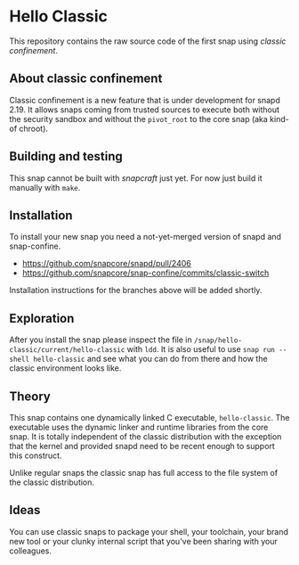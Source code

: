 # Hello Classic

This repository contains the raw source code of the first snap using *classic confinement*.

## About classic confinement

Classic confinement is a new feature that is under development for snapd 2.19.
It allows snaps coming from trusted sources to execute both without the
security sandbox and without the `pivot_root` to the core snap (aka kind-of
chroot).

## Building and testing

This snap cannot be built with _snapcraft_ just yet. For now just build it
manually with `make`.

## Installation

To install your new snap you need a not-yet-merged version of snapd and snap-confine. 

- https://github.com/snapcore/snapd/pull/2406
- https://github.com/snapcore/snap-confine/commits/classic-switch

Installation instructions for the branches above will be added shortly.

## Exploration

After you install the snap please inspect the file in
`/snap/hello-classic/current/hello-classic` with `ldd`. It is also useful to
use `snap run --shell hello-classic` and see what you can do from there and how
the classic environment looks like.

## Theory

This snap contains one dynamically linked C executable, `hello-classic`. The
executable uses the dynamic linker and runtime libraries from the core snap. It
is totally independent of the classic distribution with the exception that the
kernel and provided snapd need to be recent enough to support this construct.

Unlike regular snaps the classic snap has full access to the file system of the
classic distribution.

## Ideas

You can use classic snaps to package your shell, your toolchain, your brand new
tool or your clunky internal script that you've been sharing with your
colleagues.
